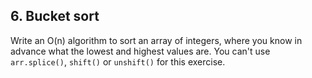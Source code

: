 ## 6. Bucket sort
Write an O(n) algorithm to sort an array of integers, where you know in advance what the lowest and highest values are. You can't use `arr.splice()`, `shift()` or `unshift()` for this exercise.
